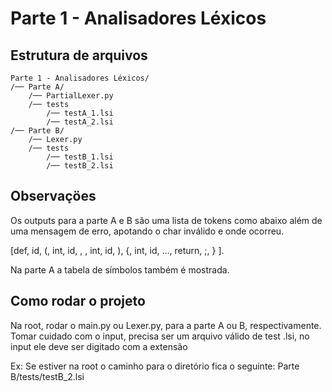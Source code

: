 # Parte 1 - Analisadores Léxicos

## Estrutura de arquivos

```
Parte 1 - Analisadores Léxicos/
/── Parte A/
    /── PartialLexer.py
    /── tests
        /── testA_1.lsi
        /── testA_2.lsi
/── Parte B/
    /── Lexer.py
    /── tests
        /── testB_1.lsi
        /── testB_2.lsi
```

## Observaçöes

Os outputs para a parte A e B são uma lista de tokens como abaixo além de uma mensagem de erro, apotando o char inválido e onde ocorreu.

[def, id, (, int, id, , , int, id, ), {, int, id, ..., return, ;, } ].

Na parte A a tabela de símbolos também é mostrada.

## Como rodar o projeto

Na root, rodar o main.py ou Lexer.py, para a parte A ou B, respectivamente.
Tomar cuidado com o input, precisa ser um arquivo válido de test .lsi, no input ele deve ser digitado com a extensão

Ex: Se estiver na root o caminho para o diretório fica o seguinte: Parte B/tests/testB_2.lsi
